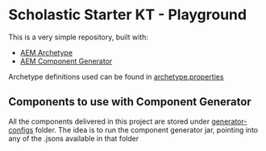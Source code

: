# Scholastic Starter KT - Playground

This is a very simple repository, built with:
- [AEM Archetype](https://github.com/adobe/aem-project-archetype)
- [AEM Component Generator](https://github.com/adobe/aem-component-generator)

Archetype definitions used can be found in [archetype.properties](./archetype.properties)

## Components to use with Component Generator

All the components delivered in this project are stored under [generator-configs](./generator-configs) folder. The idea is to run the component generator jar, pointing into any of the .jsons available in that folder